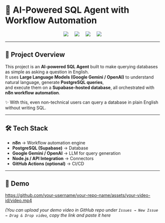 # 🚀 AI-Powered SQL Agent with Workflow Automation  

<p align="center"> 
  <img src="https://img.shields.io/badge/-SQL-4169E1?style=for-the-badge&logo=postgresql&logoColor=white" /> 
  &nbsp;&nbsp;&nbsp;
  <img src="https://img.shields.io/badge/-n8n-EA4B71?style=for-the-badge&logo=n8n&logoColor=white" /> 
  &nbsp;&nbsp;&nbsp;
  <img src="https://img.shields.io/badge/-Supabase-3ECF8E?style=for-the-badge&logo=supabase&logoColor=white" /> 
  &nbsp;&nbsp;&nbsp;
  <img src="https://img.shields.io/badge/-Gemini-4285F4?style=for-the-badge&logo=google&logoColor=white" />
</p>

---

## 📖 Project Overview  

This project is an **AI-powered SQL Agent** built to make querying databases as simple as asking a question in English.  
It uses **Large Language Models (Google Gemini / OpenAI)** to understand natural language, generate **PostgreSQL queries**,  
and execute them on a **Supabase-hosted database**, all orchestrated with **n8n workflow automation**.  

✨ With this, even non-technical users can query a database in plain English without writing SQL.  

---

## 🛠️ Tech Stack  

- **n8n** → Workflow automation engine  
- **PostgreSQL (Supabase)** → Database  
- **Google Gemini / OpenAI** → LLM for query generation  
- **Node.js / API Integration** → Connectors  
- **GitHub Actions (optional)** → CI/CD  

---

## 🎥 Demo  

https://github.com/your-username/your-repo-name/assets/your-video-id/video.mp4  

*(You can upload your demo video in GitHub repo under `Issues → New Issue → Drag & Drop video`, copy the link and paste it here*
